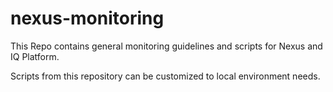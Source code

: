 # nexus-monitoring

This Repo contains general monitoring guidelines and scripts for Nexus and IQ Platform.

Scripts from this repository can be customized to local environment needs. 

